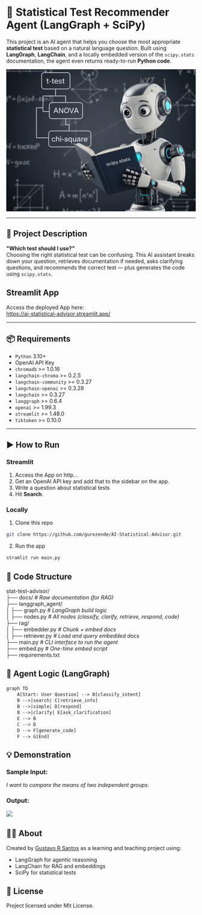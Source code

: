 # 🧠 Statistical Test Recommender Agent (LangGraph + SciPy)

This project is an AI agent that helps you choose the most appropriate **statistical test** based on a natural language question. Built using **LangGraph**, **LangChain**, and a locally embedded version of the `scipy.stats` documentation, the agent even returns ready-to-run **Python code**.

![](img/Gemini_Generated_Image_my6itkmy6itkmy6i.png)

---

## 🚀 Project Description

**"Which test should I use?"**  
Choosing the right statistical test can be confusing. This AI assistant breaks down your question, retrieves documentation if needed, asks clarifying questions, and recommends the correct test — plus generates the code using `scipy.stats`.

## Streamlit App

Access the deployed App here: <br>
https://ai-statistical-advisor.streamlit.app/

---

## 📦 Requirements

- `Python` 3.10+
- OpenAI API Key
- `chromadb` >= 1.0.16
- `langchain-chroma` >= 0.2.5
- `langchain-community` >= 0.3.27
- `langchain-openai` >= 0.3.28
- `langchain` >= 0.3.27
- `langgraph` >= 0.6.4
- `openai` >= 1.99.3
- `streamlit` >= 1.48.0
- `tiktoken` >= 0.10.0

--- 

## ▶️ How to Run

### Streamlit

1. Access the App on http...
2. Get an OpenAI API key and add that to the sidebar on the app.
3. Write a question about statistical tests
4. Hit **Search**.

### Locally

1. Clone this repo

```bash
git clone https://github.com/gurezende/AI-Statistical-Advisor.git
```

2. Run the app

```bash
stramlit run main.py
```


## 🧠 Code Structure

stat-test-advisor/ <br>
├── docs/                      *# Raw documentation (for RAG)* <br>
├── langgraph_agent/ <br>
│   ├── graph.py               *# LangGraph build logic* <br>
│   ├── nodes.py               *# All nodes (classify, clarify, retrieve, respond, code)* <br>
├── rag/ <br>
│   ├── embedder.py            *# Chunk + embed docs* <br>
│   ├── retriever.py           *# Load and query embedded docs* <br>
├── main.py                    *# CLI interface to run the agent* <br>
├── embed.py                   *# One-time embed script* <br>
├── requirements.txt <br>

## 🤖 Agent Logic (LangGraph)

```mermaid
graph TD
    A[Start: User Question] --> B[classify_intent]
    B -->|search| C[retrieve_info]
    B -->|simple| D[respond]
    B -->|clarify| E[ask_clarification]
    E --> B
    C --> D
    D --> F[generate_code]
    F --> G[End]
```

## 💡 Demonstration

### Sample Input:

*I want to compare the means of two independent groups.*

### Output:

![](img/Demo.gif)

## 👨‍🔬 About

Created by [Gustavo R Santos](https://gustavorsantos.me) as a learning and teaching project using:

* LangGraph for agentic reasoning
* LangChain for RAG and embeddings
* SciPy for statistical tests

## 📄 License

Project licensed under MIt License.